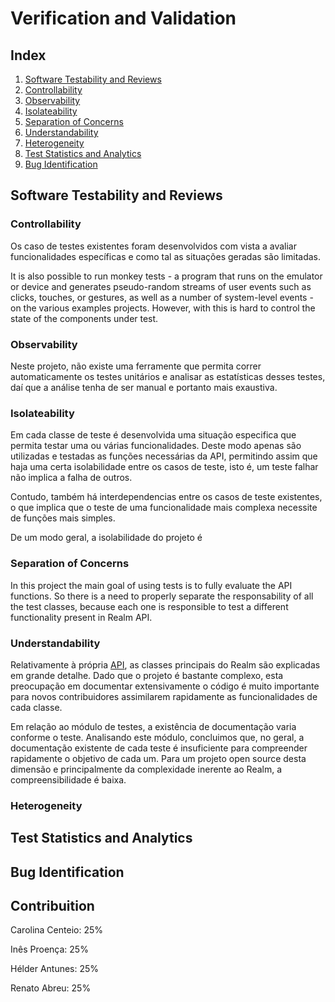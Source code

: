 # Verification and Validation

## Index

1. [Software Testability and Reviews](#testability)
 1. [Controllability](#controllability)
 2. [Observability](#observability)
 3. [Isolateability](#isolateability)
 4. [Separation of Concerns](#concerns)
 5. [Understandability](#understandability)
 6. [Heterogeneity](#heterogeneity)
2. [Test Statistics and Analytics](#statistics)
3. [Bug Identification](#bugs)

## Software Testability and Reviews <a name="testability"></a>

### Controllability <a name="controllability"></a>

Os caso de testes existentes foram desenvolvidos com vista a avaliar funcionalidades específicas e como tal as situações geradas são limitadas.

It is also possible to run monkey tests - a program that runs on the emulator or device and generates pseudo-random streams of user events such as clicks, touches, or gestures, as well as a number of system-level events - on the various examples projects. However, with this is hard to control the state of the components under test.   

### Observability <a name="observability"></a>

Neste projeto, não existe uma ferramente que permita correr automaticamente os testes unitários e analisar as estatísticas desses testes, daí que a análise tenha de ser manual e portanto mais exaustiva.

### Isolateability <a name="isolateability"></a>

Em cada classe de teste é desenvolvida uma situação especifica que permita testar uma ou várias funcionalidades. Deste modo apenas são utilizadas e testadas as funções necessárias da API, permitindo assim que haja uma certa isolabilidade entre os casos de teste, isto é, um teste falhar não implica a falha de outros. 

Contudo, também há interdependencias entre os casos de teste existentes, o que implica que o teste de uma funcionalidade mais complexa necessite de funções mais simples. 

De um modo geral, a isolabilidade do projeto é 

### Separation of Concerns <a name="concerns"></a>

In this project the main goal of using tests is to fully evaluate the API functions.
So there is a need to properly separate the responsability of all the test classes, because each one is responsible to test a different functionality present in Realm API.

### Understandability <a name="understandability"></a>

Relativamente à própria [API](https://realm.io/docs/java/2.2.1/api/), as classes principais do Realm são explicadas em grande detalhe. Dado que o projeto é bastante complexo, esta preocupação em documentar extensivamente o código é muito importante para novos contribuidores assimilarem rapidamente as funcionalidades de cada classe. 

Em relação ao módulo de testes, a existência de documentação varia conforme o teste. Analisando este módulo, concluimos que, no geral, a documentação existente de cada teste é insuficiente para compreender rapidamente o objetivo de cada um. Para um projeto open source desta dimensão e principalmente da complexidade inerente ao Realm, a compreensibilidade é baixa.

### Heterogeneity <a name="heterogeneity"></a>

## Test Statistics and Analytics <a name="statistics"></a>

## Bug Identification <a name="bugs"></a>

## Contribuition <a name="contribuition"></a>

Carolina Centeio: 25%

Inês Proença: 25%

Hélder Antunes: 25%

Renato Abreu: 25%
